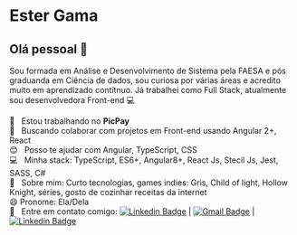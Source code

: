 # Ester Gama

## Olá pessoal 👋
Sou formada em Análise e Desenvolvimento de Sistema pela FAESA e pós graduanda em Ciência de dados, sou curiosa por várias áreas e acredito muito em aprendizado contítnuo. 
Já trabalhei como Full Stack, atualmente sou desenvolvedora Front-end :computer:

 :rocket:  &nbsp; Estou trabalhando no **PicPay**
 <br/> :green_heart: &nbsp; Buscando colaborar com projetos em Front-end usando Angular 2+, React
 <br/> :blush: &nbsp; Posso te ajudar com Angular, TypeScript, CSS
 <br/> :computer: &nbsp; Minha stack: TypeScript, ES6+, Angular8+, React Js, Stecil Js, Jest, SASS, C#
 <br/> 💬  &nbsp; Sobre mim: Curto tecnologias, games indies: Gris, Child of light, Hollow Knight, séries, gosto de cozinhar receitas da internet
 <br/> 😄 Pronome: Ela/Dela
 <br/> :email: &nbsp; Entre em contato comigo: [![Linkedin Badge](https://img.shields.io/badge/-Esterfania-blue?style=flat-square&logo=Linkedin&logoColor=white&link=https://www.linkedin.com/in/esterfania-gama/)](https://www.linkedin.com/in/esterfania-gama/) 
| 
[![Gmail Badge](https://img.shields.io/badge/-esterfaniagama@gmail.com-c14438?style=flat-square&logo=Gmail&logoColor=white&link=mailto:esterfaniagama@gmail.com)](mailto:esterfaniagam@gmail.com)
|
[![Linkedin Badge](https://img.shields.io/badge/-Links-purple?style=flat-square&logoColor=white&link=https://esterfania.github.io/links/)](https://esterfania.github.io/links/) 
